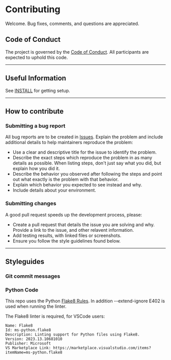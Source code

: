 # Contributing

Welcome. Bug fixes, comments, and questions are appreciated.

## Code of Conduct

The project is governed by the [Code of Conduct](CodeOfConduct.md). All participants are expected to uphold this code.

---

## Useful Information

See [INSTALL](INSTALL.md) for getting setup.

---

## How to contribute

### Submitting a bug report

All bug reports are to be created in [Issues](https://github.com/cer-hunter/OAR-CAS741/issues). Explain the problem and include additional details to help maintainers reproduce the problem:

- Use a clear and descriptive title for the issue to identify the problem.
- Describe the exact steps which reproduce the problem in as many details as possible. When listing steps, don't just say what you did, but explain how you did it.
- Describe the behavior you observed after following the steps and point out what exactly is the problem with that behavior.
- Explain which behavior you expected to see instead and why.
- Include details about your environment.

### Submitting changes

A good pull request speeds up the development process, please:

- Create a pull request that details the issue you are solving and why. Provide a link to the issue, and other relavent information.
- Add testing results, with linked files or screenshots.
- Ensure you follow the style guidelines found below.

---

## Styleguides

### Git commit messages

### Python Code

This repo uses the Python [Flake8 Rules](https://www.flake8rules.com/). In addition --extend-ignore E402 is used when running the linter.

The Flake8 linter is required, for VSCode users:

    Name: Flake8
    Id: ms-python.flake8
    Description: Linting support for Python files using Flake8.
    Version: 2023.13.10681010
    Publisher: Microsoft
    VS Marketplace Link: https://marketplace.visualstudio.com/items?itemName=ms-python.flake8
    